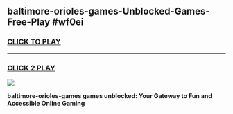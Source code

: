 
## baltimore-orioles-games-Unblocked-Games-Free-Play #wf0ei
<h3>
<a href="https://us.freeplayer.one?title=baltimore-orioles-games&ref=9M">CLICK TO PLAY</a></h3>
<hr>

<h3>
<a href="https://us.freeplayer.one?title=baltimore-orioles-games&ref=9M">CLICK 2 PLAY</a>
  
</h3>

<a href="https://us.freeplayer.one?title=baltimore-orioles-games&ref=9M"><img src="https://clearcache.store/games.png"></a>


**baltimore-orioles-games games unblocked: Your Gateway to Fun and Accessible Online Gaming**
